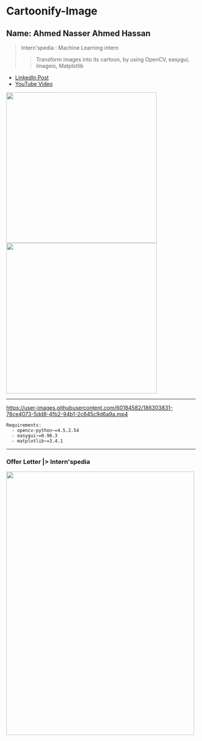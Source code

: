 # Cartoonify-Image

## Name: Ahmed Nasser Ahmed Hassan

> Intern'spedia : Machine Learning intern
>> Transform images into its cartoon, by using OpenCV, easygui, Imageio, Matplotlib

- <a href="https://www.linkedin.com/posts/ahmednasser1601_cartoonify-image-ml-internspedia-activity-6968022671317954561-ETjS?utm_source=share&utm_medium=member_desktop">LinkedIn Post</a>
- <a href="https://youtu.be/gBgjnNeH8Lw">YouTube Video</a>

<img src="https://user-images.githubusercontent.com/60184582/186204136-de45bd30-3954-4b7d-9f9a-06587c1c3f92.png" width="400" height="400"/>  <img src="https://user-images.githubusercontent.com/60184582/186198511-d788e08c-03cc-411a-9958-e314716cd335.png" width="400" height="400"/>

---

https://user-images.githubusercontent.com/60184582/186303831-78ce4073-5dd8-4fb2-94b1-2c645c9d6a9a.mp4

    Requirements:
      - opencv-python~=4.5.2.54
      - easygui~=0.98.3
      - matplotlib~=3.4.1

---

### Offer Letter |> Intern'spedia
<a href="https://drive.google.com/file/d/14JPbsO1XyqjmVwLfab315q4z6yOr8WIV/view?usp=sharing"><img src="https://user-images.githubusercontent.com/60184582/186191187-f37e5678-9148-42f1-958d-1b5f28c58326.png" width="500" height="700"/></a>
